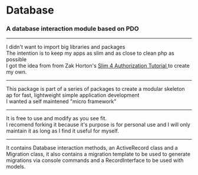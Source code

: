 # Database

### A database interaction module based on PDO

---

I didn't want to import big libraries and packages<br/>
The intention is to keep my apps as slim and as close to clean php as possible<br/>
I got the idea from from Zak Horton's [Slim 4 Authorization Tutorial ](https://github.com/zhorton34/authorize-slim-4) to create my own.<br/>

---

This package is part of a series of packages to create a modular skeleton ap for fast, lightweight simple application development<br/>
I wanted a self maintened "micro framework"<br/>

---

It is free to use and modify as you see fit.<br/>
I recomend forking it because it's purpose is for personal use and I will only maintain it as long as I find it useful for myself.

---

It contains Database interaction methods, an ActiveRecord class and a Migration class, it also contains a migration template to be used to generate migrations via console commands and a RecordInterface to be used with models.
